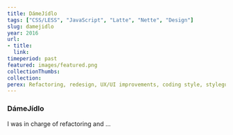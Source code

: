 ```yaml
---
title: DámeJídlo
tags: ["CSS/LESS", "JavaScript", "Latte", "Nette", "Design"]
slug: damejidlo
year: 2016
url:
- title: 
  link: 
timeperiod: past
featured: images/featured.png
collectionThumbs: 
collection:
perex: Refactoring, redesign, UX/UI improvements, coding style, styleguide, banners, social media
---
```

### DámeJídlo

I was in charge of refactoring and ...
